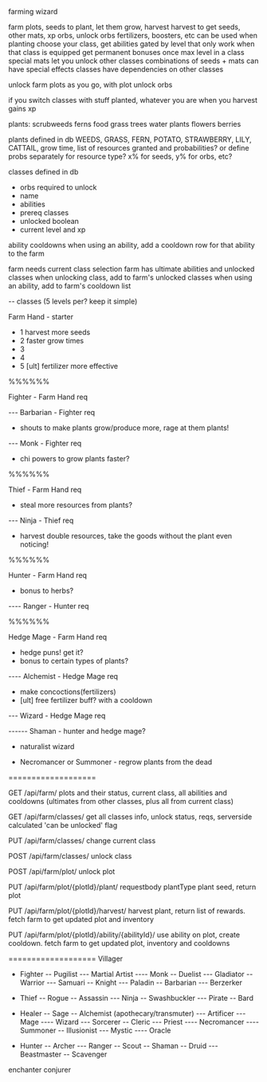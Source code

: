 farming wizard

farm plots, seeds to plant, let them grow, harvest
harvest to get seeds, other mats, xp orbs, unlock orbs
fertilizers, boosters, etc can be used when planting
choose your class, get abilities gated by level that only work when that class is equipped
get permanent bonuses once max level in a class
special mats let you unlock other classes
combinations of seeds + mats can have special effects
classes have dependencies on other classes

unlock farm plots as you go, with plot unlock orbs

if you switch classes with stuff planted, whatever you are when you harvest gains xp


plants:
scrubweeds
ferns
food
grass
trees
water plants
flowers
berries

plants defined in db
    WEEDS,
    GRASS,
    FERN,
    POTATO,
    STRAWBERRY,
    LILY,
    CATTAIL,
grow time, list of resources granted and probabilities? or define probs separately for resource type? x% for seeds, y% for orbs, etc?

classes defined in db
- orbs required to unlock
- name
- abilities
- prereq classes
- unlocked boolean
- current level and xp

ability cooldowns
when using an ability, add a cooldown row for that ability to the farm

farm needs current class selection
farm has ultimate abilities and unlocked classes
when unlocking class, add to farm's unlocked classes
when using an ability, add to farm's cooldown list

-- classes (5 levels per? keep it simple)

Farm Hand - starter
- 1 harvest more seeds
- 2 faster grow times
- 3
- 4
- 5 [ult] fertilizer more effective

%%%%%%

Fighter - Farm Hand req

--- Barbarian - Fighter req
- shouts to make plants grow/produce more, rage at them plants!

--- Monk - Fighter req
- chi powers to grow plants faster?

%%%%%%

Thief - Farm Hand req
- steal more resources from plants?

--- Ninja - Thief req
- harvest double resources, take the goods without the plant even noticing!

%%%%%%

Hunter - Farm Hand req
- bonus to herbs?

---- Ranger - Hunter req



%%%%%%

Hedge Mage - Farm Hand req
- hedge puns! get it?
- bonus to certain types of plants?

---- Alchemist - Hedge Mage req
- make concoctions(fertilizers)
- [ult] free fertilizer buff? with a cooldown

--- Wizard - Hedge Mage req

------ Shaman - hunter and hedge mage?
- naturalist wizard

- Necromancer or Summoner - regrow plants from the dead


===================

GET /api/farm/
    plots and their status, current class, all abilities and cooldowns (ultimates from other classes, plus all from current class)

GET /api/farm/classes/
    get all classes info, unlock status, reqs, serverside calculated 'can be unlocked' flag

PUT /api/farm/classes/
    change current class

POST /api/farm/classes/
    unlock class

POST /api/farm/plot/
    unlock plot

PUT /api/farm/plot/{plotId}/plant/  requestbody plantType
    plant seed, return plot

PUT /api/farm/plot/{plotId}/harvest/
    harvest plant, return list of rewards. fetch farm to get updated plot and inventory

PUT /api/farm/plot/{plotId}/ability/{abilityId}/
    use ability on plot, create cooldown. fetch farm to get updated plot, inventory and cooldowns

===================
Villager

- Fighter
-- Pugilist
--- Martial Artist
---- Monk
-- Duelist
--- Gladiator
-- Warrior
--- Samuari
-- Knight
--- Paladin
-- Barbarian
--- Berzerker

- Thief
-- Rogue
-- Assassin
--- Ninja
-- Swashbuckler
--- Pirate
-- Bard


- Healer
-- Sage
-- Alchemist    (apothecary/transmuter)
--- Artificer
--- Mage
---- Wizard
--- Sorcerer
-- Cleric
--- Priest
---- Necromancer
---- Summoner
-- Illusionist
--- Mystic
---- Oracle

- Hunter
-- Archer
--- Ranger
-- Scout
-- Shaman
-- Druid
--- Beastmaster
-- Scavenger

enchanter
conjurer



